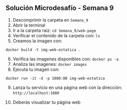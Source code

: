 ## Solución Microdesafío - Semana 9

1. Descomprimir la carpeta en `Semana_9`
2. Abrir la terminal 
3. Ir a la carpeta raiz: `cd Semana_9/web-page`
4. Verificar el contenido de la carpeta con: `ls`
5. Creamos la imagen con:
```
docker build -t img-web-estatica .
```
6. Verifica las imagenes disponibles con: `docker ps -a`
7. Analiza las imagenes: `docker images`
8. Ejecuta tu imagen con:
```
docker run -it -d -p 1080:80 img-web-estatica
```
9. Lanza tu servicio en una página web con la dirección: `http://localhost:1080`
<!-- en mi caso: http://192.168.1.100:1080 -->
10. Deberás visualizar tu página web

